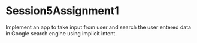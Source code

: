 # Session5Assignment1

Implement an app to take input from user and search the user entered data in Google search
engine using implicit intent.
